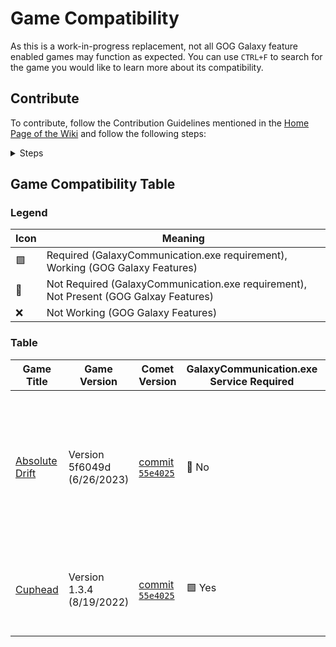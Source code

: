 # Game Compatibility

As this is a work-in-progress replacement, not all GOG Galaxy feature enabled games may function as expected. You can use `CTRL+F` to search for the game you would like to learn more about its compatibility.

## Contribute

To contribute, follow the Contribution Guidelines mentioned in the [Home Page of the Wiki](Home) and follow the following steps:

<details>
<summary>Steps</summary>

- Copy the last column of the table
- Edit the following information for your tested game compatibility:
  - Game Title (with the GOG storefront linked to it as a Hyperlink, in the following format: `[Game's name](GOG url here)`)
  - Game Version
    - To check the official Game Version name, either find it in-game or follow the following steps on Heroic:
      1. Go to the game's page on Heroic Games Launcher
      2. Hover over the three-point menu button and click on `Modify Installation`
      3. Click on the checkbox next to `Keep the game at specific version`
      4. The selected version should be the one you have currently installed. Note the version and date of said version as Game Version.
  - Comet Version
    - Go by the version name in the Releases tab, of the version you downloaded.
    - Did you use Comet when it had no Releases available, or are you using a build that's not part of the releases? Mention (and possibly link) to the commit of the version you used.
  - GalaxyCommunication.exe Service Required
    - Test if the game does function with achievements and leaderboards/Comet. If it does not, try to install the service as you can [read in the dummy service documentation]](https://github.com/imLinguin/comet/tree/main/dummy-service/README.md).
    - If the service is required, fill in with `🟩 Yes`. If the service is not required, fill in with `🔲 No`.
  - GOG Galaxy Features
    - Fill in the `🟩` (working), `🔲` (not present in-game) or `❌` (not working) for the following features:
      - Achievements
      - Leaderboard
  - Notes
    - Any additional notes you would find important to mention with regards to the game compatibility. For example: possible issues, workarounds, specifics like switchable leaderboards between GOG and a different service.
</details>

## Game Compatibility Table

### Legend


| Icon | Meaning |
|---|---------------------------------------------------------------------------------------|
| 🟩 | Required (GalaxyCommunication.exe requirement), Working (GOG Galaxy Features)         |
| 🔲 | Not Required (GalaxyCommunication.exe requirement), Not Present (GOG Galxay Features) |
| ❌ | Not Working (GOG Galaxy Features)                                                     |

### Table

| Game Title  | Game Version | Comet Version  | GalaxyCommunication.exe Service Required  | GOG Galaxy Features | Notes |
| ------------- | ------------- | ------------- | ------------- | ------------- | ------------- |
| [Absolute Drift](https://www.gog.com/en/game/absolute_drift)  | Version 5f6049d (6/26/2023)  | [commit `55e4025`](https://github.com/imLinguin/comet/commit/55e402538df3bff354bf2e1e9a54fa4e5e091122)  | 🔲 No | 🟩 Achievements ❌ Leaderboard | Achievements do work. Leaderboard support incomplete; errors out on retrieving and updating stats from GOG Galaxy servers. Leaderboards should work fine when **not** using the GOG Galaxy leaderboards. **You can change the leaderboards in Settings > Your Data Rights.**  |
| [Cuphead](https://www.gog.com/game/cuphead)  | Version 1.3.4 (8/19/2022)  | [commit `55e4025`](https://github.com/imLinguin/comet/commit/55e402538df3bff354bf2e1e9a54fa4e5e091122) | 🟩 Yes | 🟩 Achievements 🔲 Leaderboard | GalaxyCommunication.exe service required for game to start communicating with GOG. Otherwise, Achievements won't work. No Leaderboards present in-game. |
